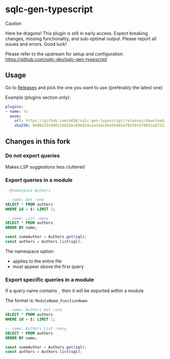 # sqlc-gen-typescript

> [!CAUTION]
> Here be dragons! This plugin is still in early access. Expect breaking changes, missing functionality, and sub-optimal output. Please report all issues and errors. Good luck!

Please refer to the upstream for setup and configuration. https://github.com/sqlc-dev/sqlc-gen-typescript

## Usage

Go to [Releases](https://github.com/eEQK/sqlc-gen-typescript/releases) and pick the one you want to use (preferably the latest one)

Example (plugins section only):
```yml
plugins:
- name: ts
  wasm:
    url: https://github.com/eEQK/sqlc-gen-typescript/releases/download/v20241222.095711_4e4caaa/sqlc-gen-typescript_dev.wasm
    sha256: 9600a25c0d013d6d1bc69b824cea19acd5e054024704f0cb70092a8722a2b9a1
```

## Changes in this fork

### Do not export queries
Makes LSP suggestions less cluttered

### Export queries in a module

```sql
--@namespace Authors

-- name: Get :one
SELECT * FROM authors
WHERE id = $1 LIMIT 1;

-- name: List :many
SELECT * FROM authors
ORDER BY name;
```

```typescript
const someAuthor = Authors.get(sql);
const authors = Authors.list(sql);
```

The namespace option:
* applies to the entire file
* must appear above the first query

### Export specific queries in a module
If a query name contains `_` then it will be exported within a module

The format is: `ModuleName_FunctionName`

```sql
-- name: Authors_Get :one
SELECT * FROM authors
WHERE id = $1 LIMIT 1;

-- name: Authors_List :many
SELECT * FROM authors
ORDER BY name;
```

```typescript
const someAuthor = Authors.get(sql);
const authors = Authors.list(sql);
```
